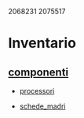 2068231
2075517

# Inventario

## [componenti](componenti)

- [processori](processori.md)

- [schede_madri](schede_madri.md)